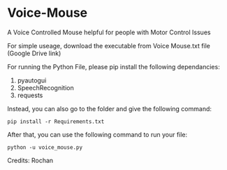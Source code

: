 # Voice-Mouse
A Voice Controlled Mouse helpful for people with Motor Control Issues

For simple useage, download the executable from Voice Mouse.txt file (Google Drive link)

For running the Python File, please pip install the following dependancies:
1) pyautogui
2) SpeechRecognition
3) requests

Instead, you can also go to the folder and give the following command:
    
    pip install -r Requirements.txt

After that, you can use the following command to run your file:
   
    python -u voice_mouse.py

Credits: Rochan
